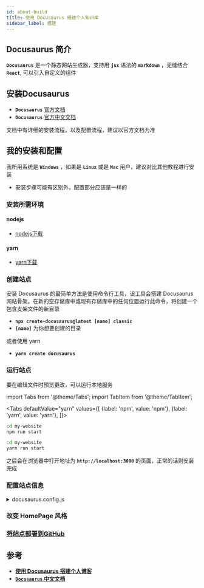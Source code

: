```yaml
---
id: about-build
title: 使用 Docusaurus 搭建个人知识库
sidebar_label: 搭建
---
```

## Docusaurus 简介
**`Docusaurus`** 是一个静态网站生成器，支持用 **`jsx`** 语法的 **`markdown`** ，无缝结合 **`React`**, 可以引入自定义的组件

## 安装Docusaurus
- **`Docusaurus`** [官方文档](https://v2.docusaurus.io/docs/)
- **`Docusaurus`** [官方中文文档](https://www.docusaurus.cn/docs/)

文档中有详细的安装流程，以及配置流程，建议以官方文档为准

## 我的安装和配置
我所用系统是 **`Windows`** ，如果是 **`Linux`** 或是 **`Mac`** 用户，建议对比其他教程进行安装
- 安装步骤可能有区别外，配置部分应该是一样的
### 安装所需环境
#### nodejs
- [nodejs下载](https://nodejs.org/en/download/)
#### yarn
- [yarn下载](https://classic.yarnpkg.com/en/)

### 创建站点
安装 Docusaurus 的最简单方法是使用命令行工具，该工具会搭建 Docusaurus 网站骨架。在新的空存储库中或现有存储库中的任何位置运行此命令，将创建一个包含支架文件的新目录
- **`npx create-docusaurus@latest [name] classic`**
- **`[name]`** 为你想要创建的目录

或者使用 yarn
- **`yarn create docusaurus`**

### 运行站点
要在编辑文件时预览更改，可以运行本地服务

import Tabs from '@theme/Tabs';
import TabItem from '@theme/TabItem';

<Tabs
  defaultValue="yarn"
  values={[
      {label: 'npm', value: 'npm'},
      {label: 'yarn', value: 'yarn'},
  ]}>
  <TabItem value="npm">

  ``` bash
  cd my-website
  npm run start
  ```
  </TabItem>
  <TabItem value="yarn">

  ``` bash
  cd my-website
  yarn run start
  ```
  </TabItem>
</Tabs>

之后会在浏览器中打开地址为 **`http://localhost:3000`** 的页面，正常的话则安装完成

### 配置站点信息
<details>
<summary>
  docusaurus.config.js
</summary>

```js
const lightCodeTheme = require('prism-react-renderer/themes/github');
const darkCodeTheme = require('prism-react-renderer/themes/dracula');

/** @type {import('@docusaurus/types').Config} */
const config = {
  title: "Rcxxx's Personal Site",
  tagline: '',
  onBrokenLinks: 'throw',
  onBrokenMarkdownLinks: 'warn',
  favicon: 'img/icons/game.png',
  url: 'https://sinnammanyo.cn',
  baseUrl: '/',
  trailingSlash: false,
  organizationName: 'rcxxx', // Usually your GitHub org/user name.
  projectName: 'rcxxx.github.io', // Usually your repo name.
  deploymentBranch: 'master',
  // metadata like html lang. For example, if your site is Chinese, you may want
  // to replace "en" with "zh-Hans".
  i18n: {
    defaultLocale: 'zh-Hans',
    locales: ['zh-Hans'],
  },

  presets: [
    [
      'classic',
      /** @type {import('@docusaurus/preset-classic').Options} */
      ({
        docs: {
          sidebarPath: require.resolve('./sidebars.js'),
          remarkPlugins: [require('remark-math'), require('mdx-mermaid')],
          rehypePlugins: [require('rehype-katex')],
          // Please change this to your repo.
          // Remove this to remove the "edit this page" links.
          editUrl:
            'https://github.com/rcxxx/sinnammanyo.cn/tree/master',
        },
        blog: {
          showReadingTime: true,
          readingTime: ({content, frontMatter, defaultReadingTime}) =>
            frontMatter.hide_reading_time
              ? undefined
              : defaultReadingTime({content}),
          // Please change this to your repo.
          // Remove this to remove the "edit this page" links.
          editUrl:
            'https://github.com/rcxxx/sinnammanyo.cn/tree/master',
        },
        theme: {
          customCss: require.resolve('./src/css/custom.css'),
        },
      }),
    ],
  ],
  stylesheets: [
    {
      href: '/katex/katex.min.css',
      type: 'text/css',
      crossorigin: 'anonymous',
    },
  ],

  themeConfig:
    /** @type {import('@docusaurus/preset-classic').ThemeConfig} */
    ({
      colorMode: {
        defaultMode: 'light',
      },
      navbar: {
        title: 'Home',
        logo: {
          alt: 'My Site Logo',
          src: 'img/icons/rikka_ssss_pixel_art.png',
        },
        items: [
          {
            to: '/blog', 
            label: 'Blog', 
            position: 'left'},
          {
            type: 'dropdown',
            to: '/docs',
            label: '📝Docs',
            position: 'left',
            items: [
              {label: '💻 PC', to:'docs/category/devices'},
              {label: '⌨️ programming', to:'docs/category/C-C_plus_plus'},
              {label: '👀 CV', to:'docs/category/OpenCV'},
              {label: '🎖️ robot', to:'docs/category/ROS'},
              {label: '🔨 3D Modeling', to:'docs/category/Fusion 360'},
            ],
          },
          {
            to: 'docs/category/just-paly',
            position: 'right',
            className: 'heafer-life-icon',
            
          },
          {
            to: 'docs/category/summary',
            position: 'right',
            className: 'heafer-studio-icon'
          },
          {
            href: 'https://github.com/rcxxx/sinnammanyo.cn',
            position: 'right',
            className: 'header-github-link',
          },
        ],
      },
      docs: {
        sidebar: {
          hideable: true,
          autoCollapseCategories: true,
        },
      },
      footer: {
        style: 'dark',
        links: [
          {
            title: 'More',
            items: [
              {
                label: 'My GitHub',
                href: 'https://github.com/rcxxx',
              },              
            ],
          },
        ],
        copyright: `Copyright © ${new Date().getFullYear()} 🌈RCXXX. Built with Docusaurus.`,
      },
      prism: {
        theme: lightCodeTheme,
        darkTheme: darkCodeTheme,
      },
    }),
};

module.exports = config;

```

</details>

### 改变 HomePage 风格


### [将站点部署到GitHub](https://sinnammanyo.cn/docs/site/about-deploy)

## 参考
- **[使用 Docusaurus 搭建个人博客](https://www.zxuqian.cn/deploy-a-docusaurus-site)**
- **[`Docusaurus` 中文文档](https://docusaurus.io/zh-CN/docs)**

